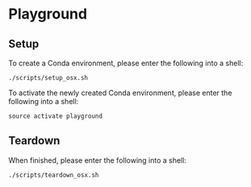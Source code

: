 # Playground

## Setup

To create a Conda environment, please enter the following into a shell:

```shell
./scripts/setup_osx.sh
```

To activate the newly created Conda environment, please enter the following into a shell:

```shell
source activate playground
```

## Teardown

When finished, please enter the following into a shell:

```shell
./scripts/teardown_osx.sh
```
